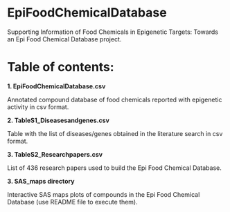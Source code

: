 # EpiFoodChemicalDatabase
Supporting Information of Food Chemicals in Epigenetic Targets: Towards an Epi Food Chemical Database project.

# **Table of contents:**

**1. EpiFoodChemicalDatabase.csv**

Annotated compound database of food chemicals reported with epigenetic activity in csv format.

**2. TableS1_Diseasesandgenes.csv**

Table with the list of diseases/genes obtained in the literature search  in csv format.

**3. TableS2_Researchpapers.csv**

List of 436 research papers used to build the Epi Food Chemical Database.

**3. SAS_maps directory**

Interactive SAS maps plots of compounds in the Epi Food Chemical Database (use README file to execute them).

